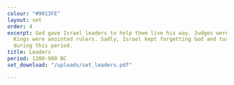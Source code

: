 ```yaml
---
colour: "#9013FE"
layout: set
order: 4
excerpt: God gave Israel leaders to help them live his way. Judges were wise warriors.
  Kings were anointed rulers. Sadly, Israel kept forgetting God and turning to idols
  during this period.
title: Leaders
period: 1200-900 BC
set_download: "/uploads/set_leaders.pdf"

---
```

